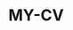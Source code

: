 # MY-CV  
 
       
        
         
            
        
       
     
     
    
    
 
    

